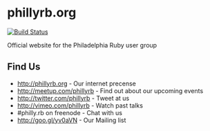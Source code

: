 # phillyrb.org
[![Build Status](https://travis-ci.org/phillyrb/phillyrb.org.png)](https://travis-ci.org/phillyrb/phillyrb.org)

Official website for the Philadelphia Ruby user group

## Find Us

* <http://phillyrb.org> - Our internet precense
* <http://meetup.com/phillyrb> - Find out about our upcoming events
* <http://twitter.com/phillyrb> - Tweet at us
* <http://vimeo.com/phillyrb> - Watch past talks
* \#philly.rb on freenode  - Chat with us
* <http://goo.gl/yv0aVN> - Our Mailing list
